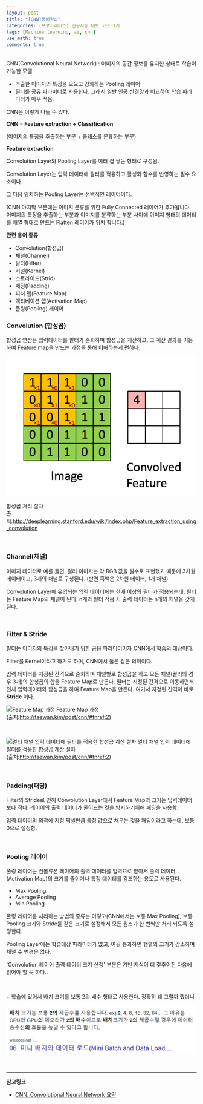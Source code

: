 ```yaml
---
layout: post
title: "[CNN]용어학습"
categories: (프로그래머스) 인공지능 데브 코스 1기
tags: [Machine learning, ai, cnn]
use_math: true
comments: true
---
```


CNN(Convolutional Neural Network) : 이미지의 공간 정보를 유지한 상태로 학습이 가능한 모델

- 추출한 이미지의 특징을 모으고 강화하는 Pooling 레이어
- 필터를 공유 파라미터로 사용한다. 그래서 일반 인공 신경망과 비교하여 학습 파라미터가 매우 적음.

CNN은 이렇게 나눌 수 있다.

**CNN = Feature extraction + Classification**

(이미지의 특징을 추출하는 부분 + 클래스를 분류하는 부분)

**Feature extraction**

Convolution Layer와 Pooling Layer를 여러 겹 쌓는 형태로 구성됨.

Convolution Layer는 입력 데이터에 필터를 적융하고 활성화 함수를 반영하는 필수 요소이다.

그 다음 위치하는 Pooling Layer는 선택적인 레이어이다.

(CNN 마지막 부분에는 이미지 분류를 위한 Fully Connected 레이어가 추가됩니다. 이미지의 특징을 추출하는 부분과 이미지를 분류하는 부분 사이에 이미지 형태의 데이터를 배열 형태로 만드는 Flatten 레이어가 위치 합니다.)

**관련 용어 종류**

- Convolution(합성곱)
- 채널(Channel)
- 필터(Filter)
- 커널(Kernel)
- 스트라이드(Strid)
- 패딩(Padding)
- 피처 맵(Feature Map)
- 액티베이션 맵(Activation Map)
- 풀링(Pooling) 레이어

### Convolution (합성곱)

합성곱 연산은 입력데이터를 필터가 순회하며 합성곱을 게산하고, 그 계산 결과를 이용하여 Feature map을 만드는 과정을 통해 이해하는게 편하다.

![합성곱 처리 절차](https://github.com/Ting-Kim/Ting-kim.github.io/blob/main/images/20210123_1.gif?raw=true)

합성곱 처리 절차<br>출처:http://deeplearning.stanford.edu/wiki/index.php/Feature_extraction_using_convolution

<br>

### Channel(채널)

이미지 데이터로 예를 들면, 컬러 이미지는 각 RGB 값을 실수로 표현했기 때문에 3차원데이터이고, 3개의 채널로 구성된다. (반면 흑백은 2차원 데이터, 1개 채널)

Convolution Layer에 유입되는 입력 데이터에는 한개 이상의 필터가 적용되는데, 필터는 Feature Map의 채널이 된다. n개의 필터 적용 시 출력 데이터는 n개의 채널을 갖게 된다.

<br>

### Filter & Stride

필터는 이미지의 특징을 찾아내기 위한 공용 파라미터이자 CNN에서 학습의 대상이다.

Filter를 Kernel이라고 하기도 하며, CNN에서 둘은 같은 의미이다.

입력 데이터를 지정된 간격으로 순회하며 채널별로 합성곱을 하고 모든 채널(컬러의 경우 3개)의 합성곱의 합을 Feature Map로 만든다. 필터는 지정된 간격으로 이동하면서 전체 입력데이터와 합성곱을 하여 Feature Map을 만든다. 여기서 지정된 간격이 바로 **Stride** 이다.

![Feature Map 과정](https://taewanmerepo.github.io/2018/01/cnn/filter.jpg)
Feature Map 과정<br>
(출처:http://taewan.kim/post/cnn/#fnref:2)

<br>

![멀티 채널 입력 데이터에 필터를 적용한 합성곱 계산 절차](https://taewanmerepo.github.io/2018/01/cnn/conv2.jpg)
멀티 채널 입력 데이터에 필터를 적용한 합성곱 계산 절차<br> (출처:http://taewan.kim/post/cnn/#fnref:2)

<br>

### Padding(패딩)

Filter와 Stride로 인해 Convolution Layer에서 Feature Map의 크기는 입력데이터보다 작다. 레이어의 출력 데이터가 줄어드는 것을 방지하기위해 패딩을 사용함.

입력 데이터의 외곽에 지정 픽셀만큼 특정 값으로 채우는 것을 패딩이라고 하는데, 보통 0으로 설정함.

<br>

### Pooling 레이어

풀링 레이어는 컨볼류션 레이어의 출력 데이터를 입력으로 받아서 출력 데이터(Activation Map)의 크기를 줄이거나 특정 데이터를 강조하는 용도로 사용된다.

- Max Pooling
- Average Pooling
- Min Pooling

풀링 레이어를 처리하는 방법의 종류는 이렇고(CNN에서는 보통 Max Pooling), 보통 Pooling 크기와 Stride를 같은 크기로 설정해서 모든 원소가 한 번씩만 처리 되도록 설정한다.

Pooling Layer에는 학습대상 파라미터가 없고, 여길 통과하면 행렬의 크기가 감소하며 채널 수 변경은 없다.

'Convolution 레이어 출력 데이터 크기 산정' 부분은 기반 지식이 더 갖추어진 다음에 읽어야 할 듯 하다..

<br>

\+ 학습에 있어서 배치 크기를 보통 2의 배수 형태로 사용한다. 정확히 왜 그럴까 했더니

![구글검색캡쳐](https://github.com/Ting-Kim/Ting-kim.github.io/blob/main/images/20210123_2.png?raw=true)

<br>

---

**참고링크**

- [CNN, Convolutional Neural Network 요약](http://taewan.kim/post/cnn/#fnref:2)
